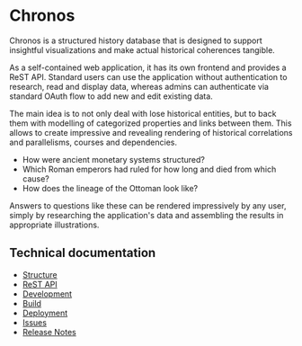 # Chronos

Chronos is a structured history database that is designed to support insightful visualizations and make actual historical coherences tangible.

As a self-contained web application, it has its own frontend and provides a ReST API. Standard users can use the application without authentication to research, read and display data, whereas admins can authenticate via standard OAuth flow to add new and edit existing data.

The main idea is to not only deal with lose historical entities, but to back them with modelling of categorized properties and links between them. This allows to create impressive and revealing rendering of historical correlations and parallelisms, courses and dependencies.

* How were ancient monetary systems structured?
* Which Roman emperors had ruled for how long and died from which cause?
* How does the lineage of the Ottoman look like?

Answers to questions like these can be rendered impressively by any user, simply by researching the application's data and assembling the results in appropriate illustrations.


## Technical documentation

* [Structure](./doc/structure.md)
* [ReST API](./doc/rest-api.md)
* [Development](./doc/development.md)
* [Build](./doc/build.md)
* [Deployment](./doc/deployment.md)
* [Issues](./doc/issues.md)
* [Release Notes](./doc/release-notes.md)